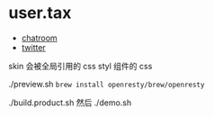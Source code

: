 <!-- EDIT ./readme.md -->

# user.tax

* [chatroom](https://user-tax.zulipchat.com)
* [twitter](https://twitter.com/_user_tax)

skin 会被全局引用的 css
styl 组件的 css

./preview.sh
`brew install openresty/brew/openresty`


./build.product.sh
然后
./demo.sh
